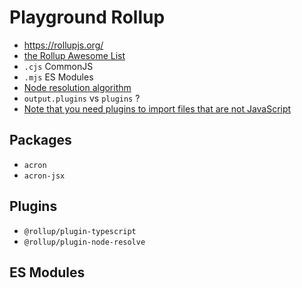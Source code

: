 # Playground Rollup

- https://rollupjs.org/
- [the Rollup Awesome List](https://github.com/rollup/awesome)
- `.cjs` CommonJS
- `.mjs` ES Modules
- [Node resolution algorithm](https://nodejs.org/api/modules.html#modules_all_together)
- `output.plugins` vs `plugins` ?
- [Note that you need plugins to import files that are not JavaScript](https://github.com/rollup/plugins/issues/287#issuecomment-606052505)

## Packages

- `acron`
- `acron-jsx`

## Plugins

- `@rollup/plugin-typescript`
- `@rollup/plugin-node-resolve`

## ES Modules